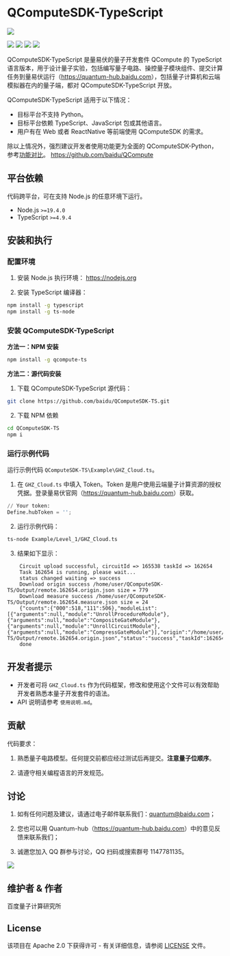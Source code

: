 # QComputeSDK-TypeScript

![](https://release-data.cdn.bcebos.com/github-qleaf%2F%E9%87%8F%E6%98%93%E4%BC%8F%E5%9B%BE%E6%A0%87.png)

[![](https://img.shields.io/badge/license-Apache%202.0-green)](./LICENSE) ![](https://img.shields.io/badge/build-passing-green) ![](https://img.shields.io/badge/node-19.4.0-blue) ![](https://img.shields.io/badge/release-v1.0.0-blue)

QComputeSDK-TypeScript 是量易伏的量子开发套件 QCompute 的 TypeScript 语言版本，用于设计量子实验，包括编写量子电路、操控量子模块组件、提交计算任务到量易伏运行（<https://quantum-hub.baidu.com>），包括量子计算机和云端模拟器在内的量子端，都对 QComputeSDK-TypeScript 开放。

QComputeSDK-TypeScript 适用于以下情况：

- 目标平台不支持 Python。
- 目标平台依赖 TypeScript、JavaScript 包或其他语言。
- 用户有在 Web  或者 ReactNative 等前端使用 QComputeSDK 的需求。

除以上情况外，强烈建议开发者使用功能更为全面的 QComputeSDK-Python，参考[功能对比](https://quantum-hub.baidu.com/opensource)。
<https://github.com/baidu/QCompute>


## 平台依赖

代码跨平台，可在支持 Node.js 的任意环境下运行。

- Node.js `>=19.4.0`
- TypeScript `>=4.9.4`


## 安装和执行

### 配置环境

1. 安装 Node.js 执行环境：
<https://nodejs.org>

2. 安装 TypeScript 编译器：

``` bash
npm install -g typescript
npm install -g ts-node
```

### 安装 QComputeSDK-TypeScript

**方法一：NPM 安装**

``` bash
npm install -g qcompute-ts
```

**方法二：源代码安装**

1. 下载 QComputeSDK-TypeScript 源代码：

``` bash
git clone https://github.com/baidu/QComputeSDK-TS.git
```

2. 下载 NPM 依赖

``` bash
cd QComputeSDK-TS
npm i
```

### 运行示例代码

运行示例代码 ``QComputeSDK-TS\Example\GHZ_Cloud.ts``。

1. 在 `GHZ_Cloud.ts` 中填入 Token。Token 是用户使用云端量子计算资源的授权凭据。登录量易伏官网（<https://quantum-hub.baidu.com>）获取。

``` python
// Your token:
Define.hubToken = '';
```
2. 运行示例代码：

``` bash
ts-node Example/Level_1/GHZ_Cloud.ts
```

3. 结果如下显示：

``` shell
    Circuit upload successful, circuitId => 165538 taskId => 162654
    Task 162654 is running, please wait...
    status changed waiting => success
    Download origin success /home/user/QComputeSDK-TS/Output/remote.162654.origin.json size = 779
    Download measure success /home/user/QComputeSDK-TS/Output/remote.162654.measure.json size = 24
    {"counts":{"000":518,"111":506},"moduleList":[{"arguments":null,"module":"UnrollProcedureModule"},{"arguments":null,"module":"CompositeGateModule"},{"arguments":null,"module":"UnrollCircuitModule"},{"arguments":null,"module":"CompressGateModule"}],"origin":"/home/user/QComputeSDK-TS/Output/remote.162654.origin.json","status":"success","taskId":162654}
    done
```

## 开发者提示

- 开发者可将 ``GHZ_Cloud.ts`` 作为代码框架，修改和使用这个文件可以有效帮助开发者熟悉本量子开发套件的语法。
- API 说明请参考 ``使用说明.md``。

## 贡献

代码要求：

1. 熟悉量子电路模型。任何提交前都应经过测试后再提交。**注意量子位顺序**。

2. 请遵守相关编程语言的开发规范。

## 讨论

1. 如有任何问题及建议，请通过电子邮件联系我们：quantum@baidu.com；

2. 您也可以用 Quantum-hub（<https://quantum-hub.baidu.com>）中的意见反馈来联系我们；

3. 诚邀您加入 QQ 群参与讨论，QQ 扫码或搜索群号 1147781135。

![](https://release-data.cdn.bcebos.com/github-qleaf%2Fqrcode.png)

## 维护者 & 作者

百度量子计算研究所

## License

该项目在 Apache 2.0 下获得许可 - 有关详细信息，请参阅 [LICENSE](https://github.com/baidu/QCompute/blob/master/LICENSE) 文件。
